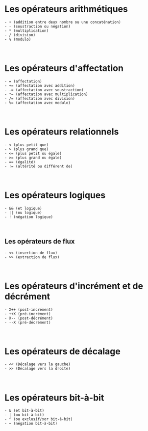 # Les opérateurs arithmétiques
```
- + (addition entre deux nombre ou une concaténation)
- - (soustraction ou négation)
- * (multiplication)
- / (division)
- % (modulo)
```

<br>

# Les opérateurs d'affectation
```
- = (affectation)
- += (affectation avec addition)
- -= (affectation avec soustraction)
- *= (affectation avec multiplication)
- /= (affectation avec division)
- %= (affectation avec modulo)
```

<br>

# Les opérateurs relationnels
```
- < (plus petit que)
- > (plus grand que)
- <= (plus petit ou égale)
- >= (plus grand ou égale)
- == (égalité)
- != (altérité ou différent de)
```

<br>

# Les opérateurs logiques
```
- && (et logique)
- || (ou logique)
- ! (négation logique)
```

<br>

## Les opérateurs de flux
```
- << (insertion de flux)
- >> (extraction de flux)
```

<br>

# Les opérateurs d'incrément et de décrément
```
- X++ (post-incrément)
- ++X (pré-incrément)
- X-- (post-décrément)
- --X (pré-décrément)
```

<br>

# Les opérateurs de décalage
```
- << (Décalage vers la gauche)
- >> (Décalage vers la droite)
```

<br>

# Les opérateurs bit-à-bit
```
- & (et bit-à-bit)
- | (ou bit-à-bit)
- ^ (ou exclusif/xor bit-à-bit)
- ~ (négation bit-à-bit)
```
